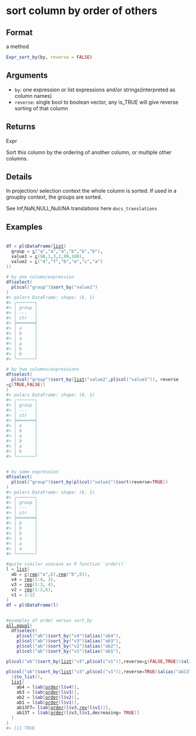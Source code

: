 # sort column by order of others

## Format

a method

```r
Expr_sort_by(by, reverse = FALSE)
```

## Arguments

- `by`: one expression or list expressions and/or strings(interpreted as column names)
- `reverse`: single bool to boolean vector, any is_TRUE will give reverse sorting of that column

## Returns

Expr

Sort this column by the ordering of another column, or multiple other columns.

## Details

In projection/ selection context the whole column is sorted. If used in a groupby context, the groups are sorted.

See Inf,NaN,NULL,Null/NA translations here `docs_translations`

## Examples

<pre class='r-example'> <code> <span class='r-in'><span></span></span>
<span class='r-in'><span><span class='va'>df</span> <span class='op'>=</span> <span class='va'>pl</span><span class='op'>$</span><span class='fu'>DataFrame</span><span class='op'>(</span><span class='fu'><a href='https://rdrr.io/r/base/list.html'>list</a></span><span class='op'>(</span></span></span>
<span class='r-in'><span>  group <span class='op'>=</span> <span class='fu'><a href='https://rdrr.io/r/base/c.html'>c</a></span><span class='op'>(</span><span class='st'>"a"</span>,<span class='st'>"a"</span>,<span class='st'>"a"</span>,<span class='st'>"b"</span>,<span class='st'>"b"</span>,<span class='st'>"b"</span><span class='op'>)</span>,</span></span>
<span class='r-in'><span>  value1 <span class='op'>=</span> <span class='fu'><a href='https://rdrr.io/r/base/c.html'>c</a></span><span class='op'>(</span><span class='fl'>98</span>,<span class='fl'>1</span>,<span class='fl'>3</span>,<span class='fl'>2</span>,<span class='fl'>99</span>,<span class='fl'>100</span><span class='op'>)</span>,</span></span>
<span class='r-in'><span>  value2 <span class='op'>=</span> <span class='fu'><a href='https://rdrr.io/r/base/c.html'>c</a></span><span class='op'>(</span><span class='st'>"d"</span>,<span class='st'>"f"</span>,<span class='st'>"b"</span>,<span class='st'>"e"</span>,<span class='st'>"c"</span>,<span class='st'>"a"</span><span class='op'>)</span></span></span>
<span class='r-in'><span><span class='op'>)</span><span class='op'>)</span></span></span>
<span class='r-in'><span></span></span>
<span class='r-in'><span><span class='co'># by one column/expression</span></span></span>
<span class='r-in'><span><span class='va'>df</span><span class='op'>$</span><span class='fu'>select</span><span class='op'>(</span></span></span>
<span class='r-in'><span>  <span class='va'>pl</span><span class='op'>$</span><span class='fu'>col</span><span class='op'>(</span><span class='st'>"group"</span><span class='op'>)</span><span class='op'>$</span><span class='fu'>sort_by</span><span class='op'>(</span><span class='st'>"value1"</span><span class='op'>)</span></span></span>
<span class='r-in'><span><span class='op'>)</span></span></span>
<span class='r-out co'><span class='r-pr'>#&gt;</span> polars DataFrame: shape: (6, 1)</span>
<span class='r-out co'><span class='r-pr'>#&gt;</span> ┌───────┐</span>
<span class='r-out co'><span class='r-pr'>#&gt;</span> │ group │</span>
<span class='r-out co'><span class='r-pr'>#&gt;</span> │ ---   │</span>
<span class='r-out co'><span class='r-pr'>#&gt;</span> │ str   │</span>
<span class='r-out co'><span class='r-pr'>#&gt;</span> ╞═══════╡</span>
<span class='r-out co'><span class='r-pr'>#&gt;</span> │ a     │</span>
<span class='r-out co'><span class='r-pr'>#&gt;</span> │ b     │</span>
<span class='r-out co'><span class='r-pr'>#&gt;</span> │ a     │</span>
<span class='r-out co'><span class='r-pr'>#&gt;</span> │ a     │</span>
<span class='r-out co'><span class='r-pr'>#&gt;</span> │ b     │</span>
<span class='r-out co'><span class='r-pr'>#&gt;</span> │ b     │</span>
<span class='r-out co'><span class='r-pr'>#&gt;</span> └───────┘</span>
<span class='r-in'><span></span></span>
<span class='r-in'><span><span class='co'># by two columns/expressions</span></span></span>
<span class='r-in'><span><span class='va'>df</span><span class='op'>$</span><span class='fu'>select</span><span class='op'>(</span></span></span>
<span class='r-in'><span>  <span class='va'>pl</span><span class='op'>$</span><span class='fu'>col</span><span class='op'>(</span><span class='st'>"group"</span><span class='op'>)</span><span class='op'>$</span><span class='fu'>sort_by</span><span class='op'>(</span><span class='fu'><a href='https://rdrr.io/r/base/list.html'>list</a></span><span class='op'>(</span><span class='st'>"value2"</span>,<span class='va'>pl</span><span class='op'>$</span><span class='fu'>col</span><span class='op'>(</span><span class='st'>"value1"</span><span class='op'>)</span><span class='op'>)</span>, reverse <span class='op'>=</span><span class='fu'><a href='https://rdrr.io/r/base/c.html'>c</a></span><span class='op'>(</span><span class='cn'>TRUE</span>,<span class='cn'>FALSE</span><span class='op'>)</span><span class='op'>)</span></span></span>
<span class='r-in'><span><span class='op'>)</span></span></span>
<span class='r-out co'><span class='r-pr'>#&gt;</span> polars DataFrame: shape: (6, 1)</span>
<span class='r-out co'><span class='r-pr'>#&gt;</span> ┌───────┐</span>
<span class='r-out co'><span class='r-pr'>#&gt;</span> │ group │</span>
<span class='r-out co'><span class='r-pr'>#&gt;</span> │ ---   │</span>
<span class='r-out co'><span class='r-pr'>#&gt;</span> │ str   │</span>
<span class='r-out co'><span class='r-pr'>#&gt;</span> ╞═══════╡</span>
<span class='r-out co'><span class='r-pr'>#&gt;</span> │ a     │</span>
<span class='r-out co'><span class='r-pr'>#&gt;</span> │ b     │</span>
<span class='r-out co'><span class='r-pr'>#&gt;</span> │ a     │</span>
<span class='r-out co'><span class='r-pr'>#&gt;</span> │ b     │</span>
<span class='r-out co'><span class='r-pr'>#&gt;</span> │ a     │</span>
<span class='r-out co'><span class='r-pr'>#&gt;</span> │ b     │</span>
<span class='r-out co'><span class='r-pr'>#&gt;</span> └───────┘</span>
<span class='r-in'><span></span></span>
<span class='r-in'><span></span></span>
<span class='r-in'><span><span class='co'># by some expression</span></span></span>
<span class='r-in'><span><span class='va'>df</span><span class='op'>$</span><span class='fu'>select</span><span class='op'>(</span></span></span>
<span class='r-in'><span>  <span class='va'>pl</span><span class='op'>$</span><span class='fu'>col</span><span class='op'>(</span><span class='st'>"group"</span><span class='op'>)</span><span class='op'>$</span><span class='fu'>sort_by</span><span class='op'>(</span><span class='va'>pl</span><span class='op'>$</span><span class='fu'>col</span><span class='op'>(</span><span class='st'>"value1"</span><span class='op'>)</span><span class='op'>$</span><span class='fu'>sort</span><span class='op'>(</span>reverse<span class='op'>=</span><span class='cn'>TRUE</span><span class='op'>)</span><span class='op'>)</span></span></span>
<span class='r-in'><span><span class='op'>)</span></span></span>
<span class='r-out co'><span class='r-pr'>#&gt;</span> polars DataFrame: shape: (6, 1)</span>
<span class='r-out co'><span class='r-pr'>#&gt;</span> ┌───────┐</span>
<span class='r-out co'><span class='r-pr'>#&gt;</span> │ group │</span>
<span class='r-out co'><span class='r-pr'>#&gt;</span> │ ---   │</span>
<span class='r-out co'><span class='r-pr'>#&gt;</span> │ str   │</span>
<span class='r-out co'><span class='r-pr'>#&gt;</span> ╞═══════╡</span>
<span class='r-out co'><span class='r-pr'>#&gt;</span> │ b     │</span>
<span class='r-out co'><span class='r-pr'>#&gt;</span> │ b     │</span>
<span class='r-out co'><span class='r-pr'>#&gt;</span> │ b     │</span>
<span class='r-out co'><span class='r-pr'>#&gt;</span> │ a     │</span>
<span class='r-out co'><span class='r-pr'>#&gt;</span> │ a     │</span>
<span class='r-out co'><span class='r-pr'>#&gt;</span> │ a     │</span>
<span class='r-out co'><span class='r-pr'>#&gt;</span> └───────┘</span>
<span class='r-in'><span></span></span>
<span class='r-in'><span><span class='co'>#quite similar usecase as R function `order()`</span></span></span>
<span class='r-in'><span><span class='va'>l</span> <span class='op'>=</span> <span class='fu'><a href='https://rdrr.io/r/base/list.html'>list</a></span><span class='op'>(</span></span></span>
<span class='r-in'><span>  ab <span class='op'>=</span> <span class='fu'><a href='https://rdrr.io/r/base/c.html'>c</a></span><span class='op'>(</span><span class='fu'><a href='https://rdrr.io/r/base/rep.html'>rep</a></span><span class='op'>(</span><span class='st'>"a"</span>,<span class='fl'>6</span><span class='op'>)</span>,<span class='fu'><a href='https://rdrr.io/r/base/rep.html'>rep</a></span><span class='op'>(</span><span class='st'>"b"</span>,<span class='fl'>6</span><span class='op'>)</span><span class='op'>)</span>,</span></span>
<span class='r-in'><span>  v4 <span class='op'>=</span> <span class='fu'><a href='https://rdrr.io/r/base/rep.html'>rep</a></span><span class='op'>(</span><span class='fl'>1</span><span class='op'>:</span><span class='fl'>4</span>, <span class='fl'>3</span><span class='op'>)</span>,</span></span>
<span class='r-in'><span>  v3 <span class='op'>=</span> <span class='fu'><a href='https://rdrr.io/r/base/rep.html'>rep</a></span><span class='op'>(</span><span class='fl'>1</span><span class='op'>:</span><span class='fl'>3</span>, <span class='fl'>4</span><span class='op'>)</span>,</span></span>
<span class='r-in'><span>  v2 <span class='op'>=</span> <span class='fu'><a href='https://rdrr.io/r/base/rep.html'>rep</a></span><span class='op'>(</span><span class='fl'>1</span><span class='op'>:</span><span class='fl'>2</span>,<span class='fl'>6</span><span class='op'>)</span>,</span></span>
<span class='r-in'><span>  v1 <span class='op'>=</span> <span class='fl'>1</span><span class='op'>:</span><span class='fl'>12</span></span></span>
<span class='r-in'><span><span class='op'>)</span></span></span>
<span class='r-in'><span><span class='va'>df</span> <span class='op'>=</span> <span class='va'>pl</span><span class='op'>$</span><span class='fu'>DataFrame</span><span class='op'>(</span><span class='va'>l</span><span class='op'>)</span></span></span>
<span class='r-in'><span></span></span>
<span class='r-in'><span></span></span>
<span class='r-in'><span><span class='co'>#examples of order versus sort_by</span></span></span>
<span class='r-in'><span><span class='fu'><a href='https://rdrr.io/r/base/all.equal.html'>all.equal</a></span><span class='op'>(</span></span></span>
<span class='r-in'><span>  <span class='va'>df</span><span class='op'>$</span><span class='fu'>select</span><span class='op'>(</span></span></span>
<span class='r-in'><span>    <span class='va'>pl</span><span class='op'>$</span><span class='fu'>col</span><span class='op'>(</span><span class='st'>"ab"</span><span class='op'>)</span><span class='op'>$</span><span class='fu'>sort_by</span><span class='op'>(</span><span class='st'>"v4"</span><span class='op'>)</span><span class='op'>$</span><span class='fu'>alias</span><span class='op'>(</span><span class='st'>"ab4"</span><span class='op'>)</span>,</span></span>
<span class='r-in'><span>    <span class='va'>pl</span><span class='op'>$</span><span class='fu'>col</span><span class='op'>(</span><span class='st'>"ab"</span><span class='op'>)</span><span class='op'>$</span><span class='fu'>sort_by</span><span class='op'>(</span><span class='st'>"v3"</span><span class='op'>)</span><span class='op'>$</span><span class='fu'>alias</span><span class='op'>(</span><span class='st'>"ab3"</span><span class='op'>)</span>,</span></span>
<span class='r-in'><span>    <span class='va'>pl</span><span class='op'>$</span><span class='fu'>col</span><span class='op'>(</span><span class='st'>"ab"</span><span class='op'>)</span><span class='op'>$</span><span class='fu'>sort_by</span><span class='op'>(</span><span class='st'>"v2"</span><span class='op'>)</span><span class='op'>$</span><span class='fu'>alias</span><span class='op'>(</span><span class='st'>"ab2"</span><span class='op'>)</span>,</span></span>
<span class='r-in'><span>    <span class='va'>pl</span><span class='op'>$</span><span class='fu'>col</span><span class='op'>(</span><span class='st'>"ab"</span><span class='op'>)</span><span class='op'>$</span><span class='fu'>sort_by</span><span class='op'>(</span><span class='st'>"v1"</span><span class='op'>)</span><span class='op'>$</span><span class='fu'>alias</span><span class='op'>(</span><span class='st'>"ab1"</span><span class='op'>)</span>,</span></span>
<span class='r-in'><span>    <span class='va'>pl</span><span class='op'>$</span><span class='fu'>col</span><span class='op'>(</span><span class='st'>"ab"</span><span class='op'>)</span><span class='op'>$</span><span class='fu'>sort_by</span><span class='op'>(</span><span class='fu'><a href='https://rdrr.io/r/base/list.html'>list</a></span><span class='op'>(</span><span class='st'>"v3"</span>,<span class='va'>pl</span><span class='op'>$</span><span class='fu'>col</span><span class='op'>(</span><span class='st'>"v1"</span><span class='op'>)</span><span class='op'>)</span>,reverse<span class='op'>=</span><span class='fu'><a href='https://rdrr.io/r/base/c.html'>c</a></span><span class='op'>(</span><span class='cn'>FALSE</span>,<span class='cn'>TRUE</span><span class='op'>)</span><span class='op'>)</span><span class='op'>$</span><span class='fu'>alias</span><span class='op'>(</span><span class='st'>"ab13FT"</span><span class='op'>)</span>,</span></span>
<span class='r-in'><span>    <span class='va'>pl</span><span class='op'>$</span><span class='fu'>col</span><span class='op'>(</span><span class='st'>"ab"</span><span class='op'>)</span><span class='op'>$</span><span class='fu'>sort_by</span><span class='op'>(</span><span class='fu'><a href='https://rdrr.io/r/base/list.html'>list</a></span><span class='op'>(</span><span class='st'>"v3"</span>,<span class='va'>pl</span><span class='op'>$</span><span class='fu'>col</span><span class='op'>(</span><span class='st'>"v1"</span><span class='op'>)</span><span class='op'>)</span>,reverse<span class='op'>=</span><span class='cn'>TRUE</span><span class='op'>)</span><span class='op'>$</span><span class='fu'>alias</span><span class='op'>(</span><span class='st'>"ab13T"</span><span class='op'>)</span></span></span>
<span class='r-in'><span>  <span class='op'>)</span><span class='op'>$</span><span class='fu'>to_list</span><span class='op'>(</span><span class='op'>)</span>,</span></span>
<span class='r-in'><span>  <span class='fu'><a href='https://rdrr.io/r/base/list.html'>list</a></span><span class='op'>(</span></span></span>
<span class='r-in'><span>    ab4 <span class='op'>=</span> <span class='va'>l</span><span class='op'>$</span><span class='va'>ab</span><span class='op'>[</span><span class='fu'><a href='https://rdrr.io/r/base/order.html'>order</a></span><span class='op'>(</span><span class='va'>l</span><span class='op'>$</span><span class='va'>v4</span><span class='op'>)</span><span class='op'>]</span>,</span></span>
<span class='r-in'><span>    ab3 <span class='op'>=</span> <span class='va'>l</span><span class='op'>$</span><span class='va'>ab</span><span class='op'>[</span><span class='fu'><a href='https://rdrr.io/r/base/order.html'>order</a></span><span class='op'>(</span><span class='va'>l</span><span class='op'>$</span><span class='va'>v3</span><span class='op'>)</span><span class='op'>]</span>,</span></span>
<span class='r-in'><span>    ab2 <span class='op'>=</span> <span class='va'>l</span><span class='op'>$</span><span class='va'>ab</span><span class='op'>[</span><span class='fu'><a href='https://rdrr.io/r/base/order.html'>order</a></span><span class='op'>(</span><span class='va'>l</span><span class='op'>$</span><span class='va'>v2</span><span class='op'>)</span><span class='op'>]</span>,</span></span>
<span class='r-in'><span>    ab1 <span class='op'>=</span> <span class='va'>l</span><span class='op'>$</span><span class='va'>ab</span><span class='op'>[</span><span class='fu'><a href='https://rdrr.io/r/base/order.html'>order</a></span><span class='op'>(</span><span class='va'>l</span><span class='op'>$</span><span class='va'>v1</span><span class='op'>)</span><span class='op'>]</span>,</span></span>
<span class='r-in'><span>    ab13FT<span class='op'>=</span> <span class='va'>l</span><span class='op'>$</span><span class='va'>ab</span><span class='op'>[</span><span class='fu'><a href='https://rdrr.io/r/base/order.html'>order</a></span><span class='op'>(</span><span class='va'>l</span><span class='op'>$</span><span class='va'>v3</span>,<span class='fu'><a href='https://rdrr.io/r/base/rev.html'>rev</a></span><span class='op'>(</span><span class='va'>l</span><span class='op'>$</span><span class='va'>v1</span><span class='op'>)</span><span class='op'>)</span><span class='op'>]</span>,</span></span>
<span class='r-in'><span>    ab13T <span class='op'>=</span> <span class='va'>l</span><span class='op'>$</span><span class='va'>ab</span><span class='op'>[</span><span class='fu'><a href='https://rdrr.io/r/base/order.html'>order</a></span><span class='op'>(</span><span class='va'>l</span><span class='op'>$</span><span class='va'>v3</span>,<span class='va'>l</span><span class='op'>$</span><span class='va'>v1</span>,decreasing<span class='op'>=</span> <span class='cn'>TRUE</span><span class='op'>)</span><span class='op'>]</span></span></span>
<span class='r-in'><span>  <span class='op'>)</span></span></span>
<span class='r-in'><span><span class='op'>)</span></span></span>
<span class='r-out co'><span class='r-pr'>#&gt;</span> [1] TRUE</span>
 </code></pre>